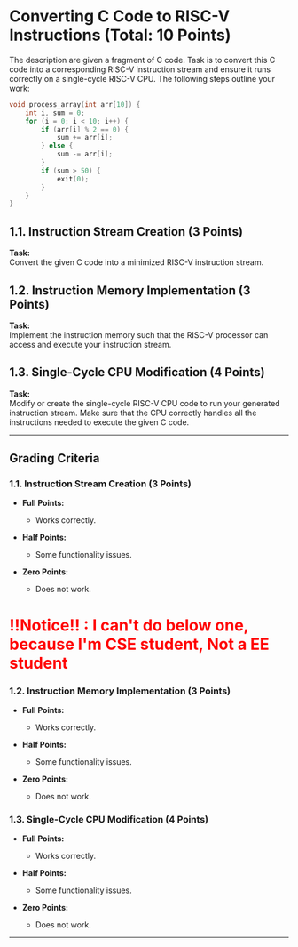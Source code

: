 # Converting C Code to RISC-V Instructions (Total: 10 Points)

The description are given a fragment of C code. Task is to convert this C code into a corresponding RISC-V instruction stream and ensure it runs correctly on a single-cycle RISC-V CPU. The following steps outline your work:

```c
void process_array(int arr[10]) { 
    int i, sum = 0; 
    for (i = 0; i < 10; i++) { 
        if (arr[i] % 2 == 0) { 
            sum += arr[i]; 
        } else { 
            sum -= arr[i]; 
        } 
        if (sum > 50) { 
            exit(0); 
        } 
    } 
}
```

## 1.1. Instruction Stream Creation (3 Points)

**Task:**  
Convert the given C code into a minimized RISC-V instruction stream.

## 1.2. Instruction Memory Implementation (3 Points)

**Task:**  
Implement the instruction memory such that the RISC-V processor can access and execute your instruction stream.

## 1.3. Single-Cycle CPU Modification (4 Points)

**Task:**  
Modify or create the single-cycle RISC-V CPU code to run your generated instruction stream. Make sure that the CPU correctly handles all the instructions needed to execute the given C code.

---

## Grading Criteria

### 1.1. Instruction Stream Creation (3 Points)

- **Full Points:**  
  - Works correctly.
  
- **Half Points:**  
  - Some functionality issues.
  
- **Zero Points:**  
  - Does not work.

# <span style="color: red"> !!Notice!! : I can't do below one, because I'm CSE student, Not a EE student</span>

### 1.2. Instruction Memory Implementation (3 Points)

- **Full Points:**  
  - Works correctly.
  
- **Half Points:**  
  - Some functionality issues.
  
- **Zero Points:**  
  - Does not work.

### 1.3. Single-Cycle CPU Modification (4 Points)

- **Full Points:**  
  - Works correctly.
  
- **Half Points:**  
  - Some functionality issues.
  
- **Zero Points:**  
  - Does not work.

---
